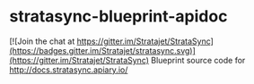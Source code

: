 # stratasync-blueprint-apidoc

[![Join the chat at https://gitter.im/Stratajet/StrataSync](https://badges.gitter.im/Stratajet/stratasync.svg)](https://gitter.im/Stratajet/StrataSync)
Blueprint source code for http://docs.stratasync.apiary.io/
